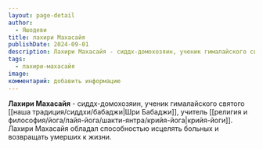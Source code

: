 ```yaml
---
layout: page-detail
author:
  - Яшодеви
title: лахири Махасайя
publishDate: 2024-09-01
description: Лахири Махасайя - сиддх-домохозяин, ученик гималайского святого Шри Бабаджи, учитель крийя-йоги. Лахири Махасайя обладал способностью исцелять больных и возвращать умерших к жизни.
tags:
  - лахири-махасайя
image: 
комментарий: добавить информацию
---
```

**Лахири Махасайя** - сиддх-домохозяин, ученик гималайского святого [[наша традиция/сиддхи/бабаджи|Шри Бабаджи]], учитель [[религия и философия/йога/лайя-йога/шакти-янтра/крийя-йога|крийя-йоги]]. Лахири Махасайя обладал способностью исцелять больных и возвращать умерших к жизни.

